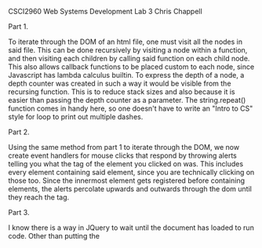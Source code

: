 CSCI2960 Web Systems Development
Lab 3
Chris Chappell

Part 1.

To iterate through the DOM of an html file, one must visit all the nodes in said file.  This can be done recursively by visiting a node within a function, and then visiting each children by calling said function on each child node.  This also allows callback functions to be placed custom to each node, since Javascript has lambda calculus builtin.  To express the depth of a node, a depth counter was created in such a way it would be visible from the recursing function.  This is to reduce stack sizes and also because it is easier than passing the depth counter as a parameter.  The string.repeat() function comes in handy here, so one doesn't have to write an "Intro to CS" style for loop to print out multiple dashes.

Part 2.

Using the same method from part 1 to iterate through the DOM, we now create event handlers for mouse clicks that respond by throwing alerts telling you what the tag of the element you clicked on was.  This includes every element containing said element, since you are technically clicking on those too. Since the innermost element gets registered before containing elements, the alerts percolate upwards and outwards through the dom until they reach the <html> tag.

Part 3.

I know there is a way in JQuery to wait until the document has loaded to run code.  Other than putting the <script> tag all the way at the end of the <body>, I wasn't sure whether I needed to do anything else.  This does work, so I think it's okay.  We copy the .quote of our choice and append it to <body>, then run a final iteration through the DOM looking for <div>s and adding a couple handlers to make them respond to the mouse entering the <div>.  This again is done using the same function from part 1.

